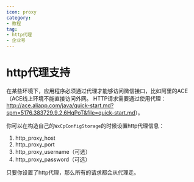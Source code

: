 ```yaml
---
icon: proxy
category:
- 教程
tag:
- http代理
- 企业号
---
```

# http代理支持
在某些环境下，应用程序必须通过代理才能够访问微信接口，比如阿里的ACE（ACE线上环境不能直接访问外网。 HTTP请求需要通过使用代理：
<http://ace.aliapp.com/java/quick-start.md?spm=5176.383729.9.2.6HqPoT&file=quick-start.md>）。

你可以在构造自己的``WxCpConfigStorage``的时候设置http代理信息：

1. http_proxy_host
1. http_proxy_port
1. http_proxy_username（可选）
1. http_proxy_password（可选）

只要你设置了http代理，那么所有的请求都会从代理走。